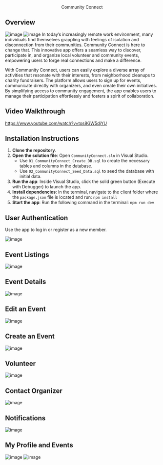 <!--<img src="https://github.com/fwee1996/Fur-Ever-Home/blob/fw7/images/Logo1.png?raw=true" width="380">--><!-- src/images/cclogo3-removebg-preview.png -->
<p align="center">
<!-- <img src="https://github.com/user-attachments/assets/aff4c6cf-3af2-489b-a258-ea61182c4073" width="300"> -->
  Community Connect
</p>


  
## Overview
![image](CommunityConnect/wwwroot/assets/images/login.png)
![image](CommunityConnect/wwwroot/assets/images/cclogo3.png)
In today’s increasingly remote work environment, many individuals find themselves grappling with feelings of isolation and disconnection from their communities. Community Connect is here to change that. This innovative app offers a seamless way to discover, participate in, and organize local volunteer and community events, empowering users to forge real connections and make a difference.

With Community Connect, users can easily explore a diverse array of activities that resonate with their interests, from neighborhood cleanups to charity fundraisers. The platform allows users to sign up for events, communicate directly with organizers, and even create their own initiatives. By simplifying access to community engagement, the app enables users to manage their participation effortlessly and fosters a spirit of collaboration.


## Video Walkthrough
https://www.youtube.com/watch?v=tos8GW5djYU

## Installation Instructions

1. **Clone the repository**.
2. **Open the solution file**: Open `CommunityConnect.sln` in Visual Studio.
    - Use `01_CommunityConnect_Create_DB.sql` to create the necessary tables and columns in the database.
    - Use `02_CommunityConnect_Seed_Data.sql` to seed the database with initial data.
3. **Run the app**: Inside Visual Studio, click the solid green button (Execute with Debugger) to launch the app.
4. **Install dependencies**: In the terminal, navigate to the client folder where the `package.json` file is located and run:
   `npm install`
5. **Start the app**: Run the following command in the terminal:
   `npm run dev`

## User Authentication
Use the app to log in or register as a new member.

![image](CommunityConnect/wwwroot/assets/images/login.png)

## Event Listings
![image](CommunityConnect/wwwroot/assets/images/register.png)

## Event Details
![image](CommunityConnect/wwwroot/assets/images/event-details.png)

## Edit an Event
![image](CommunityConnect/wwwroot/assets/images/edit-events.png)

## Create an Event
![image](CommunityConnect/wwwroot/assets/images/organize-event.png)

## Volunteer
![image](CommunityConnect/wwwroot/assets/images/volunteer-list.png)

## Contact Organizer
![image](CommunityConnect/wwwroot/assets/images/contact-list.png)

## Notifications 
![image](CommunityConnect/wwwroot/assets/images/notifications.png)


## My Profile and Events
![image](CommunityConnect/wwwroot/assets/images/profile.png)
![image](CommunityConnect/wwwroot/assets/images/my-events.png)

